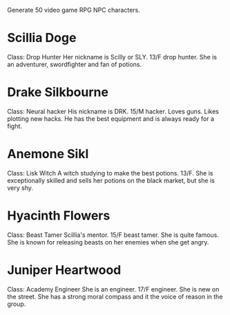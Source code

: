 Generate 50 video game RPG NPC characters.

# Scillia Doge
Class: Drop Hunter
Her nickname is Scilly or SLY. 13/F drop hunter. She is an adventurer, swordfighter and fan of potions.

# Drake Silkbourne
Class: Neural hacker
His nickname is DRK. 15/M hacker. Loves guns. Likes plotting new hacks. He has the best equipment and is always ready for a fight.

# Anemone Sikl
Class: Lisk Witch
A witch studying to make the best potions. 13/F. She is exceptionally skilled and sells her potions on the black market, but she is very shy.

# Hyacinth Flowers
Class: Beast Tamer
Scillia's mentor. 15/F beast tamer. She is quite famous. She is known for releasing beasts on her enemies when she get angry.

# Juniper Heartwood
Class: Academy Engineer
She is an engineer. 17/F engineer. She is new on the street. She has a strong moral compass and it the voice of reason in the group.